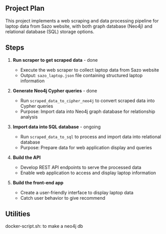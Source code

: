 ## Project Plan

This project implements a web scraping and data processing pipeline for laptop data from Sazo website, with both graph database (Neo4j) and relational database (SQL) storage options.

## Steps

1. **Run scraper to get scraped data** - done
   - Execute the web scraper to collect laptop data from Sazo website
   - Output: `sazo_laptop.json` file containing structured laptop information

2. **Generate Neo4j Cypher queries** - done
   - Run `scraped_data_to_cipher_neo4j` to convert scraped data into Cypher queries
   - Purpose: Import data into Neo4j graph database for relationship analysis

3. **Import data into SQL database** - ongoing
   - Run `scraped_data_to_sql` to process and import data into relational database
   - Purpose: Prepare data for web application display and queries

4. **Build the API**
   - Develop REST API endpoints to serve the processed data
   - Enable web application to access and display laptop information

5. **Build the front-end app**
   - Create a user-friendly interface to display laptop data
   - Catch user behavior to give recommend


## Utilities
docker-script.sh: to make a neo4j db